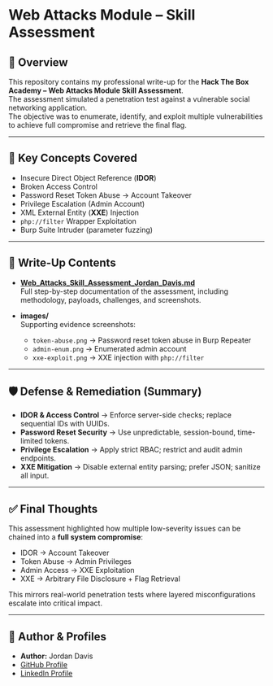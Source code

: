 # Web Attacks Module – Skill Assessment

## 📖 Overview
This repository contains my professional write-up for the **Hack The Box Academy – Web Attacks Module Skill Assessment**.  
The assessment simulated a penetration test against a vulnerable social networking application.  
The objective was to enumerate, identify, and exploit multiple vulnerabilities to achieve full compromise and retrieve the final flag.  

---

## 🔑 Key Concepts Covered
- Insecure Direct Object Reference (**IDOR**)  
- Broken Access Control  
- Password Reset Token Abuse → Account Takeover  
- Privilege Escalation (Admin Account)  
- XML External Entity (**XXE**) Injection  
- `php://filter` Wrapper Exploitation  
- Burp Suite Intruder (parameter fuzzing)  

---

## 📂 Write-Up Contents
- **[Web_Attacks_Skill_Assessment_Jordan_Davis.md](/Web_Attacks_Module/Web_Attacks_Skill_Assessment_Jordan_Davis.md)**  
  Full step-by-step documentation of the assessment, including methodology, payloads, challenges, and screenshots.  

- **images/**  
  Supporting evidence screenshots:  
  - `token-abuse.png` → Password reset token abuse in Burp Repeater  
  - `admin-enum.png` → Enumerated admin account  
  - `xxe-exploit.png` → XXE injection with `php://filter`  

---

## 🛡️ Defense & Remediation (Summary)
- **IDOR & Access Control** → Enforce server-side checks; replace sequential IDs with UUIDs.  
- **Password Reset Security** → Use unpredictable, session-bound, time-limited tokens.  
- **Privilege Escalation** → Apply strict RBAC; restrict and audit admin endpoints.  
- **XXE Mitigation** → Disable external entity parsing; prefer JSON; sanitize all input.  

---

## ✅ Final Thoughts
This assessment highlighted how multiple low-severity issues can be chained into a **full system compromise**:  

- IDOR → Account Takeover  
- Token Abuse → Admin Privileges  
- Admin Access → XXE Exploitation  
- XXE → Arbitrary File Disclosure + Flag Retrieval  

This mirrors real-world penetration tests where layered misconfigurations escalate into critical impact.  

---

## 🔗 Author & Profiles
- **Author:** Jordan Davis  
- [GitHub Profile](https://github.com/jd-cybersec)  
- [LinkedIn Profile](https://www.linkedin.com/in/jordan-davis47/)  
